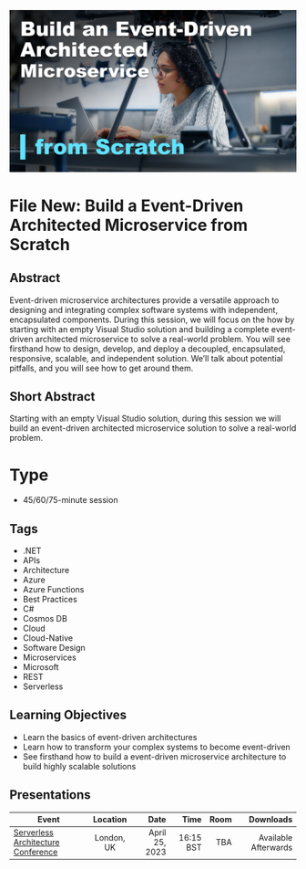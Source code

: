 ![File New: Build a Event-Driven Architected Microservice from Scratch](Thumbnail.png)


# File New: Build a Event-Driven Architected Microservice from Scratch

## Abstract
Event-driven microservice architectures provide a versatile approach to designing and integrating complex software systems with independent, encapsulated components.  During this session, we will focus on the how by starting with an empty Visual Studio solution and building a complete event-driven architected microservice to solve a real-world problem.  You will see firsthand how to design, develop, and deploy a decoupled, encapsulated, responsive, scalable, and independent solution.  We’ll talk about potential pitfalls, and you will see how to get around them.

## Short Abstract
Starting with an empty Visual Studio solution, during this session we will build an event-driven architected microservice solution to solve a real-world problem.

# Type
* 45/60/75-minute session

## Tags
* .NET
* APIs
* Architecture
* Azure
* Azure Functions
* Best Practices
* C#
* Cosmos DB
* Cloud
* Cloud-Native
* Software Design
* Microservices
* Microsoft
* REST
* Serverless

## Learning Objectives
* Learn the basics of event-driven architectures
* Learn how to transform your complex systems to become event-driven
* See firsthand how to build a event-driven microservice architecture to build highly scalable solutions

## Presentations

| Event | Location | Date | Time | Room | Downloads |
|-------|:--------:|-----:|-----:|-----:|----------:|
| [Serverless Architecture Conference](https://serverless-architecture.io/london/) | London, UK | April 25, 2023 | 16:15 BST | TBA | Available Afterwards |
